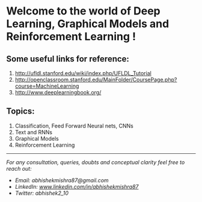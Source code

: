 # Welcome to the world of Deep Learning, Graphical Models and Reinforcement Learning !

## Some useful links for reference: 
1. http://ufldl.stanford.edu/wiki/index.php/UFLDL_Tutorial
2. http://openclassroom.stanford.edu/MainFolder/CoursePage.php?course=MachineLearning
3. http://www.deeplearningbook.org/

## Topics:
1. Classification, Feed Forward Neural nets, CNNs
2.  Text and RNNs
3. Graphical Models
4. Reinforcement Learning

--------------------------------------------------------------------------
_For any consultation, queries, doubts and conceptual clarity feel free to reach out:_
* _Email: abhishekmishra87@gmail.com_
* _LinkedIn: www.linkedin.com/in/abhishekmishra87_
* _Twitter: abhishek2_10_
